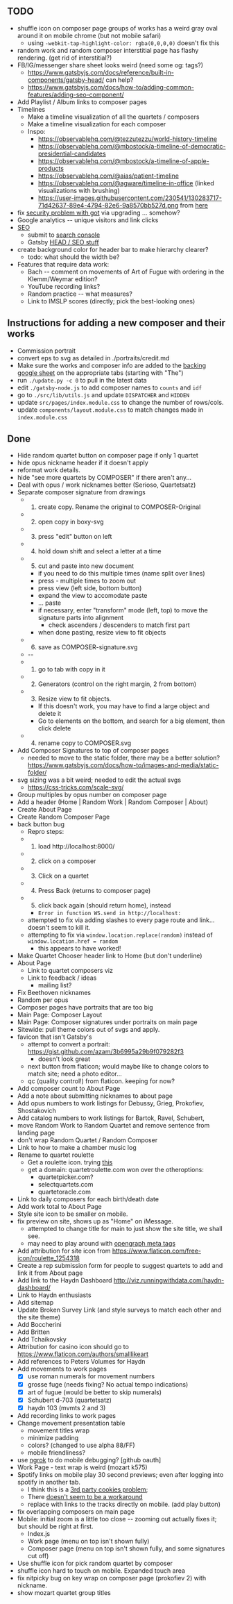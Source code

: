 ## TODO
* shuffle icon on composer page groups of works has a weird gray oval around it on mobile chrome (but not mobile safari)
    * using `-webkit-tap-highlight-color: rgba(0,0,0,0)` doesn't fix this
* random work and random composer interstitial page has flashy rendering. (get rid of interstitial?)
* FB/IG/messenger share sheet looks weird (need some og: tags?)
    * https://www.gatsbyjs.com/docs/reference/built-in-components/gatsby-head/ can help?
    * https://www.gatsbyjs.com/docs/how-to/adding-common-features/adding-seo-component/
* Add Playlist / Album links to composer pages
* Timelines
    * Make a timeline visualization of all the quartets / composers
    * Make a timeline visualization for each composer
    * Inspo:
        * https://observablehq.com/@tezzutezzu/world-history-timeline
        * https://observablehq.com/@mbostock/a-timeline-of-democratic-presidential-candidates
        * https://observablehq.com/@mbostock/a-timeline-of-apple-products
        * https://observablehq.com/@aias/patient-timeline
        * https://observablehq.com/@agware/timeline-in-office (linked visualizations with brushing)
        * https://user-images.githubusercontent.com/230541/130283717-71d42637-89e4-4794-82e6-9a8570bb527d.png from [here](https://github.com/observablehq/plot/blob/main/CHANGELOG.md)
* fix [security problem with got](https://github.com/jsundram/quartet-chooser/security/dependabot/1) via upgrading ... somehow? 
* Google analytics -- unique visitors and link clicks
* [SEO](https://www.google.com/search?q=quartet+roulette)
    * submit to [search console](https://search.google.com/search-console?resource_id=sc-domain:quartetroulette.com)
    * Gatsby [HEAD / SEO stuff ](https://www.gatsbyjs.com/docs/how-to/adding-common-features/adding-seo-component/)
* create background color for header bar to make hierarchy clearer?
    * todo: what should the width be?
* Features that require data work:
    * Bach -- comment on movements of Art of Fugue with ordering in the Klemm/Weymar edition?
    * YouTube recording links?
    * Random practice -- what measures?
    * Link to IMSLP scores (directly; pick the best-looking ones)


## Instructions for adding a new composer and their works
* Commission portrait
* convert eps to svg as detailed in ./portraits/credit.md
* Make sure the works and composer info are added to the [backing google sheet](https://docs.google.com/spreadsheets/d/1Q9MVjq5rOm-vZsfmm1ACg47Q4086W_8Obvn2UqjvrP4/edit#gid=0) on the appropriate tabs (starting with "The")
* run `./update.py -c 0` to pull in the latest data 
* edit `./gatsby-node.js` to add composer names to `counts` and `idf`
* go to `./src/lib/utils.js` and update `DISPATCHER` and `HIDDEN`
* update `src/pages/index.module.css` to change the number of rows/cols.
* update  `components/layout.module.css` to match changes made in `index.module.css`


## Done
* Hide random quartet button on composer page if only 1 quartet
* hide opus nickname header if it doesn't apply
* reformat work details.
* hide "see more quartets by COMPOSER" if there aren't any...
* Deal with opus / work nicknames better (Serioso, Quartetsatz)
* Separate composer signature from drawings
    * 1) create copy. Rename the original to COMPOSER-Original
    * 2) open copy in boxy-svg
    * 3) press "edit" button on left
    * 4) hold down shift and select a letter at a time
    * 5) cut and paste into new document
        * if you need to do this multiple times (name split over lines)
        * press - multiple times to zoom out
        * press view (left side, bottom button)
        * expand the view to accomodate paste
        * ... paste
        * if necessary, enter "transform" mode (left, top) to move the signature parts into alignment
            * check ascenders / descenders to match first part
        * when done pasting, resize view to fit objects
    * 6) save as COMPOSER-signature.svg
    * --    
    * 1) go to tab with copy in it
    * 2) Generators (control on the right margin, 2 from bottom)
    * 3) Resize view to fit objects. 
        * If this doesn't work, you may have to find a large object and delete it
        * Go to elements on the bottom, and search for a big element, then click delete
    * 4) rename copy to COMPOSER.svg
* Add Composer Signatures to top of composer pages
    * needed to move to the static folder, there may be a better solution? https://www.gatsbyjs.com/docs/how-to/images-and-media/static-folder/
* svg sizing was a bit weird; needed to edit the actual svgs
    * https://css-tricks.com/scale-svg/
* Group multiples by opus number on composer page
* Add a header (Home | Random Work | Random Composer | About)
* Create About Page
* Create Random Composer Page
* back button bug
    * Repro steps: 
    * 1) load http://localhost:8000/ 
    * 2) click on a composer
    * 3) Click on a quartet
    * 4) Press Back (returns to composer page)
    * 5) click back again (should return home), instead
        * `Error in function WS.send in http://localhost:`
    * attempted to fix via adding slashes to every page route and link... doesn't seem to kill it.
    * attempting to fix via `window.location.replace(random)` instead of `window.location.href = random`
        * this appears to have worked!
* Make Quartet Chooser header link to Home (but don't underline)
* About Page 
    * Link to quartet composers viz 
    * Link to feedback / ideas
        * mailing list?
* Fix Beethoven nicknames 
* Random per opus 
* Composer pages have portraits that are too big 
* Main Page: Composer Layout
* Main Page: Composer signatures under portraits on main page
* Sitewide: pull theme colors out of svgs and apply.
* favicon that isn't Gatsby's 
    * attempt to convert a portrait: https://gist.github.com/azam/3b6995a29b9f079282f3
        * doesn't look great
    * next button from flaticon; would maybe like to change colors to match site; need a photo editor...
    * qc (quality control!) from flaticon. keeping for now?
* Add composer count to About Page
* Add a note about submitting nicknames to about page
* Add opus numbers to work listings for Debussy, Grieg, Prokofiev, Shostakovich
* Add catalog numbers to work listings for Bartok, Ravel, Schubert,
* move Random Work to Random Quartet and remove sentence from landing page
* don't wrap Random Quartet / Random Composer
* Link to how to make a chamber music log
* Rename to quartet roulette
    * Get a roulette icon. trying [this](https://www.flaticon.com/free-icon/roulette_1254429)
    * get a domain: quartetroulette.com won over the otheroptions:
        * quartetpicker.com?
        * selectquartets.com
        * quartetoracle.com
* Link to daily composers for each birth/death date
* Add work total to About Page 
* Style site icon to be smaller on mobile.
* fix preview on site, shows up as "Home<!-- -->" on iMessage. 
    * attempted to change title for main to just show the site title, we shall see.
    * may need to play around with [opengraph meta tags](https://stackoverflow.com/questions/50161794/using-gatsby-js-how-do-i-add-a-route-specific-ogimage-meta-tag)
* Add attribution for site icon from https://www.flaticon.com/free-icon/roulette_1254318
* Create a rep submission form for people to suggest quartets to add and link it from About page
* Add link to the Haydn Dashboard http://viz.runningwithdata.com/haydn-dashboard/ 
* Link to Haydn enthusiasts 
* Add sitemap
* Update Broken Survey Link (and style surveys to match each other and the site theme)
* Add Boccherini
* Add Britten
* Add Tchaikovsky
* Attribution for casino icon should go to https://www.flaticon.com/authors/smalllikeart
* Add references to Peters Volumes for Haydn
* Add movements to work pages
    * [x] use roman numerals for movement numbers
    * [x] grosse fuge (needs fixing? No actual tempo indications)
    * [x] art of fugue (would be better to skip numerals)
    * [x] Schubert d-703 (quartetsatz)
    * [x] haydn 103 (mvmts 2 and 3)
* Add recording links to work pages
* Change movement presentation table
    * movement titles wrap
    * minimize padding
    * colors? (changed to use alpha 88/FF)
    * mobile friendliness?
* use [ngrok](https://ngrok.com/) to do mobile debugging? [github oauth]
* Work Page - text wrap is weird (mozart k575)
* Spotify links on mobile play 30 second previews; even after logging into spotify in another tab.
    * I think this is a [3rd party cookies problem](https://stackoverflow.com/questions/52280122/spotify-play-button-is-not-working-playing-only-previews-in-recent-chrome); 
    * There [doesn't seem to be a workaround](https://community.spotify.com/t5/Music-Discussion/Embedded-playlists-play-only-30-seconds-on-mobile-phone-browser/td-p/4986711)
    * replace with links to the tracks directly on mobile. (add play button)
* fix overlapping composers on main page
* Mobile: initial zoom is a little too close -- zooming out actually fixes it; but should be right at first.
    * Index.js
    * Work page (menu on top isn't shown fully)
    * Composer page (menu on top isn't shown fully, and some signatures cut off)
* Use shuffle icon for pick random quartet by composer
* shuffle icon hard to touch on mobile. Expanded touch area
* fix nitpicky bug on key wrap on composer page (prokofiev 2) with nickname.
* show mozart quartet group titles
